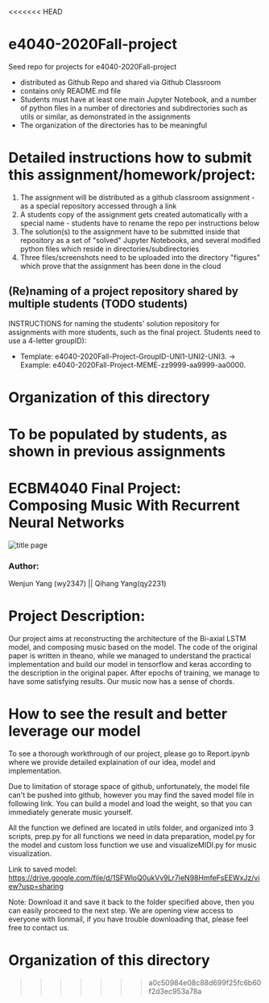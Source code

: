 <<<<<<< HEAD
# e4040-2020Fall-project
Seed repo for projects for e4040-2020Fall-project
  - distributed as Github Repo and shared via Github Classroom
  - contains only README.md file
  - Students must have at least one main Jupyter Notebook, and a number of python files in a number of directories and subdirectories such as utils or similar, as demonstrated in the assignments
  - The organization of the directories has to be meaningful

# Detailed instructions how to submit this assignment/homework/project:
1. The assignment will be distributed as a github classroom assignment - as a special repository accessed through a link
2. A students copy of the assignment gets created automatically with a special name - students have to rename the repo per instructions below
3. The solution(s) to the assignment have to be submitted inside that repository as a set of "solved" Jupyter Notebooks, and several modified python files which reside in directories/subdirectories
4. Three files/screenshots need to be uploaded into the directory "figures" which prove that the assignment has been done in the cloud

## (Re)naming of a project repository shared by multiple students (TODO students)
INSTRUCTIONS for naming the students' solution repository for assignments with more students, such as the final project. Students need to use a 4-letter groupID): 
* Template: e4040-2020Fall-Project-GroupID-UNI1-UNI2-UNI3. -> Example: e4040-2020Fall-Project-MEME-zz9999-aa9999-aa0000.

# Organization of this directory
To be populated by students, as shown in previous assignments
=======
# ECBM4040 Final Project: Composing Music With Recurrent Neural Networks

![title page](https://github.com/MorganWenjunYang/ECBM4040-Final-Project/blob/candidate/image/title%20pic.png)

### Author: 
Wenjun Yang (wy2347) || Qihang Yang(qy2231)


# Project Description:
Our project aims at reconstructing the architecture of the Bi-axial LSTM model, and composing music based on the model. The code of the original paper is written in theano,  while we managed to understand the practical implementation and build our model in tensorflow and keras according to the description in the original paper. After epochs of training, we manage to have some satisfying results. Our music now has a sense of chords.


# How to see the result and better leverage our model
To see a thorough workthrough of our project, please go to Report.ipynb where we provide detailed explaination of our idea, model and implementation. 

Due to limitation of storage space of github, unfortunately, the model file can't be pushed into github, however you may find the saved model file in following link. You can build a model and load the weight, so that you can immediately generate music yourself.

All the function we defined are located in utils folder, and organized into 3 scripts, prep.py for all functions we need in data preparation, model.py for the model and custom loss function we use and visualizeMIDI.py for music visualization.

Link to saved model:
https://drive.google.com/file/d/1SFWloQ0ukVv9Lr7ieN98HmfeFsEEWxJz/view?usp=sharing

Note: Download it and save it back to the folder specified above, then you can easily proceed to the next step. 
We are opening view access to everyone with lionmail, if you have trouble downloading that, please feel free to contact us.

# Organization of this directory
>>>>>>> a0c50984e08c88d699f25fc6b60f2d3ec953a78a
